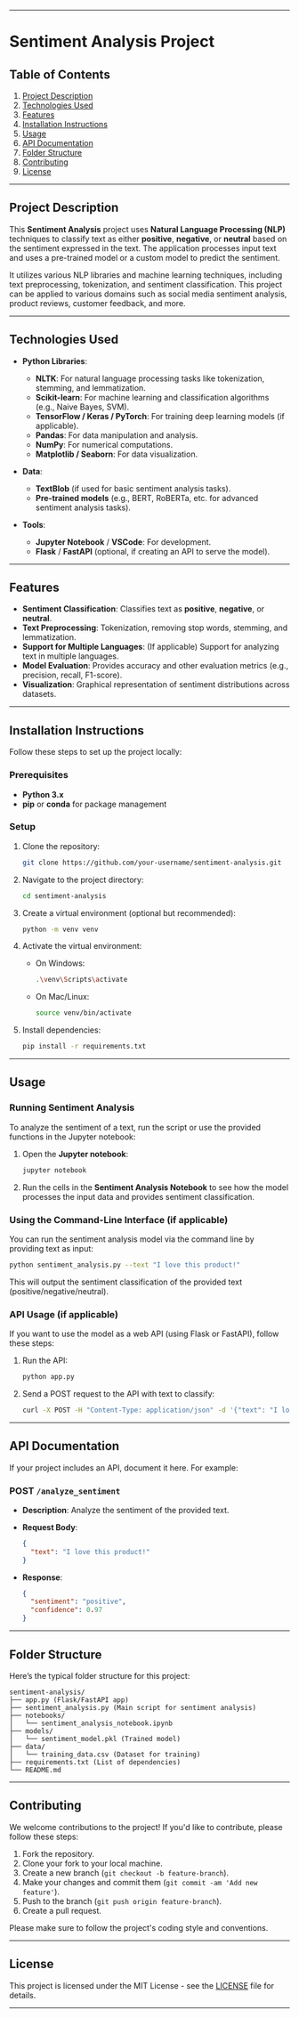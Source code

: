 
---

# Sentiment Analysis Project

## Table of Contents
1. [Project Description](#project-description)
2. [Technologies Used](#technologies-used)
3. [Features](#features)
4. [Installation Instructions](#installation-instructions)
5. [Usage](#usage)
6. [API Documentation](#api-documentation)
7. [Folder Structure](#folder-structure)
8. [Contributing](#contributing)
9. [License](#license)

---

## Project Description

This **Sentiment Analysis** project uses **Natural Language Processing (NLP)** techniques to classify text as either **positive**, **negative**, or **neutral** based on the sentiment expressed in the text. The application processes input text and uses a pre-trained model or a custom model to predict the sentiment.

It utilizes various NLP libraries and machine learning techniques, including text preprocessing, tokenization, and sentiment classification. This project can be applied to various domains such as social media sentiment analysis, product reviews, customer feedback, and more.

---

## Technologies Used

- **Python Libraries**:
  - **NLTK**: For natural language processing tasks like tokenization, stemming, and lemmatization.
  - **Scikit-learn**: For machine learning and classification algorithms (e.g., Naive Bayes, SVM).
  - **TensorFlow / Keras / PyTorch**: For training deep learning models (if applicable).
  - **Pandas**: For data manipulation and analysis.
  - **NumPy**: For numerical computations.
  - **Matplotlib / Seaborn**: For data visualization.
  
- **Data**:
  - **TextBlob** (if used for basic sentiment analysis tasks).
  - **Pre-trained models** (e.g., BERT, RoBERTa, etc. for advanced sentiment analysis tasks).
  
- **Tools**:
  - **Jupyter Notebook** / **VSCode**: For development.
  - **Flask** / **FastAPI** (optional, if creating an API to serve the model).

---

## Features

- **Sentiment Classification**: Classifies text as **positive**, **negative**, or **neutral**.
- **Text Preprocessing**: Tokenization, removing stop words, stemming, and lemmatization.
- **Support for Multiple Languages**: (If applicable) Support for analyzing text in multiple languages.
- **Model Evaluation**: Provides accuracy and other evaluation metrics (e.g., precision, recall, F1-score).
- **Visualization**: Graphical representation of sentiment distributions across datasets.

---

## Installation Instructions

Follow these steps to set up the project locally:

### Prerequisites

- **Python 3.x**
- **pip** or **conda** for package management

### Setup

1. Clone the repository:

   ```bash
   git clone https://github.com/your-username/sentiment-analysis.git
   ```

2. Navigate to the project directory:

   ```bash
   cd sentiment-analysis
   ```

3. Create a virtual environment (optional but recommended):

   ```bash
   python -m venv venv
   ```

4. Activate the virtual environment:
   - On Windows:

     ```bash
     .\venv\Scripts\activate
     ```

   - On Mac/Linux:

     ```bash
     source venv/bin/activate
     ```

5. Install dependencies:

   ```bash
   pip install -r requirements.txt
   ```

---

## Usage

### Running Sentiment Analysis

To analyze the sentiment of a text, run the script or use the provided functions in the Jupyter notebook:

1. Open the **Jupyter notebook**:

   ```bash
   jupyter notebook
   ```

2. Run the cells in the **Sentiment Analysis Notebook** to see how the model processes the input data and provides sentiment classification.

### Using the Command-Line Interface (if applicable)

You can run the sentiment analysis model via the command line by providing text as input:

```bash
python sentiment_analysis.py --text "I love this product!"
```

This will output the sentiment classification of the provided text (positive/negative/neutral).

### API Usage (if applicable)

If you want to use the model as a web API (using Flask or FastAPI), follow these steps:

1. Run the API:

   ```bash
   python app.py
   ```

2. Send a POST request to the API with text to classify:

   ```bash
   curl -X POST -H "Content-Type: application/json" -d '{"text": "I love this product!"}' http://127.0.0.1:5000/analyze_sentiment
   ```

---

## API Documentation

If your project includes an API, document it here. For example:

### **POST** `/analyze_sentiment`

- **Description**: Analyze the sentiment of the provided text.
- **Request Body**:

  ```json
  {
    "text": "I love this product!"
  }
  ```

- **Response**:

  ```json
  {
    "sentiment": "positive",
    "confidence": 0.97
  }
  ```

---

## Folder Structure

Here’s the typical folder structure for this project:

```
sentiment-analysis/
├── app.py (Flask/FastAPI app)
├── sentiment_analysis.py (Main script for sentiment analysis)
├── notebooks/
│   └── sentiment_analysis_notebook.ipynb
├── models/
│   └── sentiment_model.pkl (Trained model)
├── data/
│   └── training_data.csv (Dataset for training)
├── requirements.txt (List of dependencies)
└── README.md
```

---

## Contributing

We welcome contributions to the project! If you'd like to contribute, please follow these steps:

1. Fork the repository.
2. Clone your fork to your local machine.
3. Create a new branch (`git checkout -b feature-branch`).
4. Make your changes and commit them (`git commit -am 'Add new feature'`).
5. Push to the branch (`git push origin feature-branch`).
6. Create a pull request.

Please make sure to follow the project's coding style and conventions.

---

## License

This project is licensed under the MIT License - see the [LICENSE](LICENSE) file for details.

---


